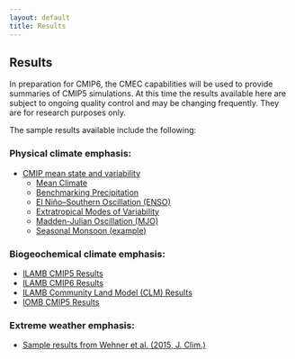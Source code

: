 ```yaml
---
layout: default
title: Results
---
```


## Results

In preparation for CMIP6, the CMEC capabilities will be used to provide summaries of CMIP5 simulations. At this time the results available here are subject to ongoing quality control and may be changing frequently. They are for research purposes only.

The sample results available include the following:

### Physical climate emphasis:

* [CMIP mean state and variability](physical.html "CMIP mean state and variability")
  - [Mean Climate][mean_clim]
  - [Benchmarking Precipitation][precip]
  - [El Niño–Southern Oscillation (ENSO)][enso]
  - [Extratropical Modes of Variability][variability_modes]
  - [Madden-Julian Oscillation (MJO)][mjo]
  - [Seasonal Monsoon (example)][monsoon]

### Biogeochemical climate emphasis:

* [ILAMB CMIP5 Results](https://www.ilamb.org/CMIP5/historical/ "ILAMB CMIP5 Results")
* [ILAMB CMIP6 Results](https://www.ilamb.org/CMIP6/historical/ "ILAMB CMIP6 Results")
* [ILAMB Community Land Model (CLM) Results](https://www.ilamb.org/CLM "ILAMB CLM Results")
* [IOMB CMIP5 Results](https://www.ilamb.org/IOMB/ "IOMB POP Results")

### Extreme weather emphasis:

* [Sample results from Wehner et al. (2015, J. Clim.)](teca_wehner_results.html "Sample results from Wehner et al. (2015, J. Clim.)")


[mean_clim]: mean_clim
[enso]: enso
[variability_modes]: variability_modes
[mjo]: mjo
[monsoon]: monsoon
[precip]: precip
